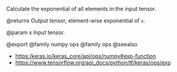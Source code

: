 Calculate the exponential of all elements in the input tensor.

@returns
    Output tensor, element-wise exponential of `x`.

@param x
Input tensor.

@export
@family numpy ops
@family ops
@seealso
+ <https:/keras.io/keras_core/api/ops/numpy#exp-function>
+ <https://www.tensorflow.org/api_docs/python/tf/keras/ops/exp>
